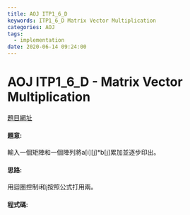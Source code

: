 ```yaml
---
title: AOJ ITP1_6_D
keywords: ITP1_6_D Matrix Vector Multiplication
categories: AOJ
tags:
  - implementation
date: 2020-06-14 09:24:00
---
```

# AOJ ITP1_6_D - Matrix Vector Multiplication
[題目網址](https://onlinejudge.u-aizu.ac.jp/courses/lesson/2/ITP1/all/ITP1_6_D)

#### 題意:
輸入一個矩陣和一個陣列將a[i][j]*b[j]累加並逐步印出。
<!-- more -->
#### 思路:
用迴圈控制i和j按照公式打用兩。

#### 程式碼:
<script src="https://gist.github.com/Daviswww/7f6d2aaa97f66548a2bf4193f2c87667.js"></script>
